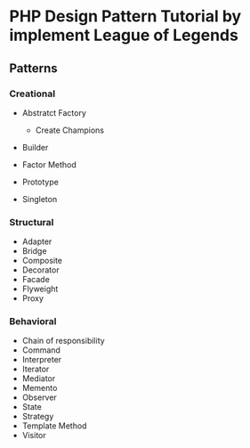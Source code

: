 # PHP Design Pattern Tutorial by implement League of Legends
## Patterns
### Creational
* Abstratct Factory
  * Create Champions
* Builder

* Factor Method
* Prototype
* Singleton

### Structural
* Adapter
* Bridge
* Composite
* Decorator
* Facade
* Flyweight
* Proxy

### Behavioral
* Chain of responsibility
* Command
* Interpreter
* Iterator
* Mediator
* Memento
* Observer
* State
* Strategy
* Template Method
* Visitor